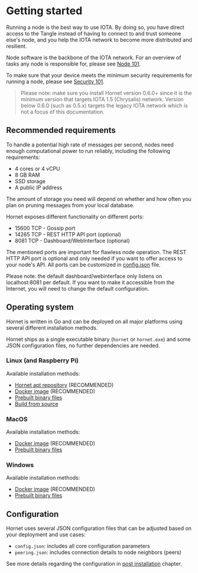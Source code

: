 # Getting started
Running a node is the best way to use IOTA. By doing so, you have direct access to the Tangle instead of having to connect to and trust someone else's node, and you help the IOTA network to become more distributed and resilient.

Node software is the backbone of the IOTA network. For an overview of tasks any node is responsible for, please see [Node 101](./nodes_101.md).

To make sure that your device meets the minimum security requirements for running a node, please see [Security 101](./security_101.md).

> Please note: make sure you install Hornet version 0.6.0+ since it is the minimum version that targets IOTA 1.5 (Chrysalis) network. Version below 0.6.0 (such as 0.5.x) targets the legacy IOTA network which is not a focus of this documentation.

## Recommended requirements
To handle a potential high rate of messages per second, nodes need enough computational power to run reliably, including the following requirements:
* 4 cores or 4 vCPU
* 8 GB RAM
* SSD storage
* A public IP address

The amount of storage you need will depend on whether and how often you plan on pruning messages from your local database.

Hornet exposes different functionality on different ports:
* 15600 TCP - Gossip port
* 14265 TCP - REST HTTP API port (optional)
* 8081 TCP - Dashboard/WebInterface (optional)

The mentioned ports are important for flawless node operation. The REST HTTP API port is optional and only needed if you want to offer access to your node's API. All ports can be customized in [config.json](../post_installation/config.md) file.

Please note: the default dashboard/webinterface only listens on localhost:8081 per default. If you want to make it accessible from the Internet, you will need to change the default configuration.


## Operating system
Hornet is written in Go and can be deployed on all major platforms using several different installation methods.

Hornet ships as a single executable binary (`hornet` or `hornet.exe`) and some JSON configuration files, no further dependencies are needed.

### Linux (and Raspberry Pi)
Available installation methods:
* [Hornet apt repository](./installation_steps.md#hornet-apt-repository) (RECOMMENDED)
* [Docker image](./installation_steps.md#docker-image) (RECOMMENDED)
* [Prebuilt binary files](./installation_steps.md#pre-built-binaries)
* [Build from source](./installation_steps.md#build-from-source)

### MacOS
Available installation methods:
* [Docker image](./installation_steps.md#docker-image) (RECOMMENDED)
* [Prebuilt binary files](./installation_steps.md#pre-built-binaries)

### Windows
Available installation methods:
* [Docker image](./installation_steps.md#docker-image) (RECOMMENDED)
* [Prebuilt binary files](./installation_steps.md#pre-built-binaries)

## Configuration
Hornet uses several JSON configuration files that can be adjusted based on your deployment and use cases:
* `config.json`: includes all core configuration parameters
* `peering.json`: includes connection details to node neighbors (peers)

See more details regarding the configuration in [post installation](../post_installation/post_installation.md) chapter.

